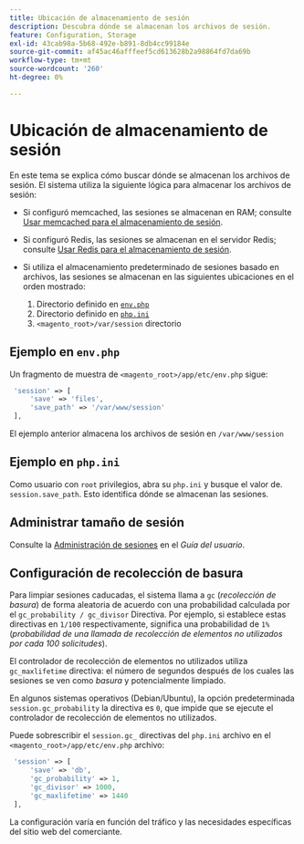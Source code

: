 ```yaml
---
title: Ubicación de almacenamiento de sesión
description: Descubra dónde se almacenan los archivos de sesión.
feature: Configuration, Storage
exl-id: 43cab98a-5b68-492e-b891-8db4cc99184e
source-git-commit: af45ac46afffeef5cd613628b2a98864fd7da69b
workflow-type: tm+mt
source-wordcount: '260'
ht-degree: 0%

---
```


# Ubicación de almacenamiento de sesión

En este tema se explica cómo buscar dónde se almacenan los archivos de sesión. El sistema utiliza la siguiente lógica para almacenar los archivos de sesión:

- Si configuró memcached, las sesiones se almacenan en RAM; consulte [Usar memcached para el almacenamiento de sesión](memcached.md).
- Si configuró Redis, las sesiones se almacenan en el servidor Redis; consulte [Usar Redis para el almacenamiento de sesión](../cache/redis-session.md).
- Si utiliza el almacenamiento predeterminado de sesiones basado en archivos, las sesiones se almacenan en las siguientes ubicaciones en el orden mostrado:

   1. Directorio definido en [`env.php`](#example-in-envphp)
   1. Directorio definido en [`php.ini`](#example-in-phpini)
   1. `<magento_root>/var/session` directorio

## Ejemplo en `env.php`

Un fragmento de muestra de `<magento_root>/app/etc/env.php` sigue:

```php
 'session' => [
     'save' => 'files',
     'save_path' => '/var/www/session'
 ],
```

El ejemplo anterior almacena los archivos de sesión en `/var/www/session`

## Ejemplo en `php.ini`

Como usuario con `root` privilegios, abra su `php.ini` y busque el valor de. `session.save_path`. Esto identifica dónde se almacenan las sesiones.

## Administrar tamaño de sesión

Consulte la [Administración de sesiones](https://docs.magento.com/user-guide/stores/security-session-management.html) en el _Guía del usuario_.

## Configuración de recolección de basura

Para limpiar sesiones caducadas, el sistema llama a `gc` (_recolección de basura_) de forma aleatoria de acuerdo con una probabilidad calculada por el `gc_probability / gc_divisor` Directiva. Por ejemplo, si establece estas directivas en `1/100` respectivamente, significa una probabilidad de `1%` (_probabilidad de una llamada de recolección de elementos no utilizados por cada 100 solicitudes_).

El controlador de recolección de elementos no utilizados utiliza `gc_maxlifetime` directiva: el número de segundos después de los cuales las sesiones se ven como _basura_ y potencialmente limpiado.

En algunos sistemas operativos (Debian/Ubuntu), la opción predeterminada `session.gc_probability` la directiva es `0`, que impide que se ejecute el controlador de recolección de elementos no utilizados.

Puede sobrescribir el `session.gc_` directivas del `php.ini` archivo en el `<magento_root>/app/etc/env.php` archivo:

```php
 'session' => [
     'save' => 'db',
     'gc_probability' => 1,
     'gc_divisor' => 1000,
     'gc_maxlifetime' => 1440
 ],
```

La configuración varía en función del tráfico y las necesidades específicas del sitio web del comerciante.
